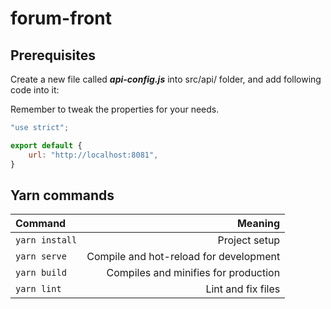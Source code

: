 # forum-front

## Prerequisites
Create a new file called ***api-config.js*** into src/api/ folder, and add following code into it:

Remember to tweak the properties for your needs.
```javascript
"use strict";

export default {
    url: "http://localhost:8081",
}
```

## Yarn commands
| Command        |                                  Meaning |
|:---------------|-----------------------------------------:|
| `yarn install` |                            Project setup |
| `yarn serve`   |   Compile and hot-reload for development |
| `yarn build`   |     Compiles and minifies for production |
| `yarn lint`    |                       Lint and fix files |
